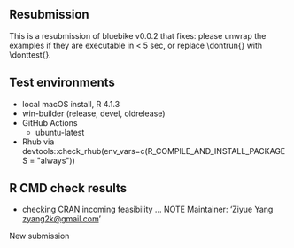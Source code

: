 ## Resubmission

This is a resubmission of bluebike v0.0.2 that fixes:
  please unwrap the examples if they are executable in < 5 sec, or replace 
\dontrun{} with \donttest{}.

## Test environments
- local macOS install, R 4.1.3
- win-builder (release, devel, oldrelease)
- GitHub Actions
  - ubuntu-latest
- Rhub via devtools::check_rhub(env_vars=c(R_COMPILE_AND_INSTALL_PACKAGES = "always"))

## R CMD check results

* checking CRAN incoming feasibility ... NOTE
Maintainer: ‘Ziyue Yang <zyang2k@gmail.com>’

New submission
